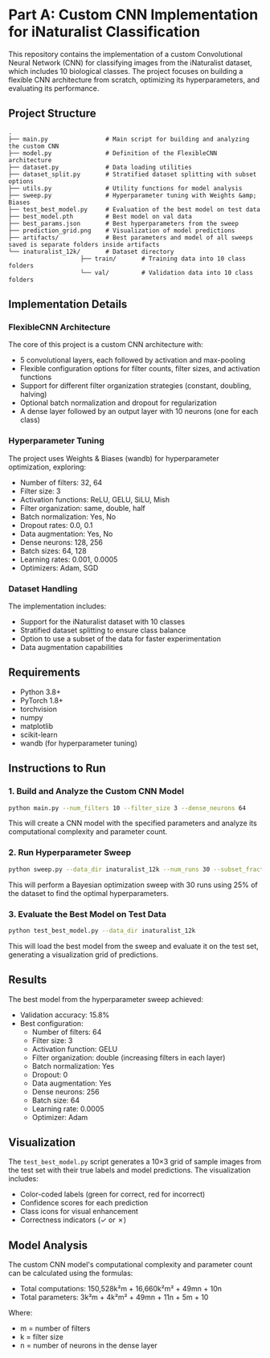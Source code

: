 # Part A: Custom CNN Implementation for iNaturalist Classification

This repository contains the implementation of a custom Convolutional Neural Network (CNN) for classifying images from the iNaturalist dataset, which includes 10 biological classes. The project focuses on building a flexible CNN architecture from scratch, optimizing its hyperparameters, and evaluating its performance.

## Project Structure

```
.
├── main.py                # Main script for building and analyzing the custom CNN
├── model.py               # Definition of the FlexibleCNN architecture
├── dataset.py             # Data loading utilities
├── dataset_split.py       # Stratified dataset splitting with subset options
├── utils.py               # Utility functions for model analysis
├── sweep.py               # Hyperparameter tuning with Weights &amp; Biases
├── test_best_model.py     # Evaluation of the best model on test data
├── best_model.pth         # Best model on val data
├── best_params.json       # Best hyperparameters from the sweep
├── prediction_grid.png    # Visualization of model predictions
├── artifacts/             # Best parameters and model of all sweeps saved is separate folders inside artifacts
└── inaturalist_12k/       # Dataset directory
                    ├── train/       # Training data into 10 class folders
                    └── val/         # Validation data into 10 class folders

```


## Implementation Details

### FlexibleCNN Architecture

The core of this project is a custom CNN architecture with:

- 5 convolutional layers, each followed by activation and max-pooling
- Flexible configuration options for filter counts, filter sizes, and activation functions
- Support for different filter organization strategies (constant, doubling, halving)
- Optional batch normalization and dropout for regularization
- A dense layer followed by an output layer with 10 neurons (one for each class)


### Hyperparameter Tuning

The project uses Weights \& Biases (wandb) for hyperparameter optimization, exploring:

- Number of filters: 32, 64
- Filter size: 3
- Activation functions: ReLU, GELU, SiLU, Mish
- Filter organization: same, double, half
- Batch normalization: Yes, No
- Dropout rates: 0.0, 0.1
- Data augmentation: Yes, No
- Dense neurons: 128, 256
- Batch sizes: 64, 128
- Learning rates: 0.001, 0.0005
- Optimizers: Adam, SGD


### Dataset Handling

The implementation includes:

- Support for the iNaturalist dataset with 10 classes
- Stratified dataset splitting to ensure class balance
- Option to use a subset of the data for faster experimentation
- Data augmentation capabilities


## Requirements

- Python 3.8+
- PyTorch 1.8+
- torchvision
- numpy
- matplotlib
- scikit-learn
- wandb (for hyperparameter tuning)


## Instructions to Run

### 1. Build and Analyze the Custom CNN Model

```bash
python main.py --num_filters 10 --filter_size 3 --dense_neurons 64
```

This will create a CNN model with the specified parameters and analyze its computational complexity and parameter count.

### 2. Run Hyperparameter Sweep

```bash
python sweep.py --data_dir inaturalist_12k --num_runs 30 --subset_fraction 0.25
```

This will perform a Bayesian optimization sweep with 30 runs using 25% of the dataset to find the optimal hyperparameters.

### 3. Evaluate the Best Model on Test Data

```bash
python test_best_model.py --data_dir inaturalist_12k
```

This will load the best model from the sweep and evaluate it on the test set, generating a visualization grid of predictions.

## Results

The best model from the hyperparameter sweep achieved:

- Validation accuracy: 15.8%
- Best configuration:
    - Number of filters: 64
    - Filter size: 3
    - Activation function: GELU
    - Filter organization: double (increasing filters in each layer)
    - Batch normalization: Yes
    - Dropout: 0
    - Data augmentation: Yes
    - Dense neurons: 256
    - Batch size: 64
    - Learning rate: 0.0005
    - Optimizer: Adam


## Visualization

The `test_best_model.py` script generates a 10×3 grid of sample images from the test set with their true labels and model predictions. The visualization includes:

- Color-coded labels (green for correct, red for incorrect)
- Confidence scores for each prediction
- Class icons for visual enhancement
- Correctness indicators (✓ or ✗)


## Model Analysis

The custom CNN model's computational complexity and parameter count can be calculated using the formulas:

- Total computations: 150,528k²m + 16,660k²m² + 49mn + 10n
- Total parameters: 3k²m + 4k²m² + 49mn + 11n + 5m + 10

Where:

- m = number of filters
- k = filter size
- n = number of neurons in the dense layer
